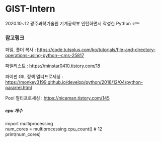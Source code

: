 # GIST-Intern
2020.10~12 광주과학기술원 기계공학부 인턴하면서 작성한 Python 코드

### 참고링크
파일, 폴더 복사 
: https://code.tutsplus.com/ko/tutorials/file-and-directory-operations-using-python--cms-25817

파일리스트
: https://minstar0410.tistory.com/18

파이썬 GIL 정책 멀티프로세싱
: https://monkey3199.github.io/develop/python/2018/12/04/python-pararrel.html

Pool 멀티프로세싱
: https://niceman.tistory.com/145

##### cpu 개수  
import multiprocessing  
num_cores = multiprocessing.cpu_count() # 12  
print(num_cores)
